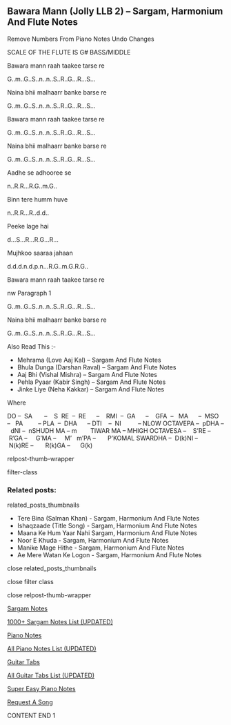 
## Bawara Mann (Jolly LLB 2) – Sargam, Harmonium And Flute Notes

Remove Numbers From Piano Notes
Undo Changes

SCALE OF THE FLUTE IS G# BASS/MIDDLE

Bawara mann raah taakee tarse re

G..m..G..S..n..n..S..R..G…R…S…

Naina bhii malhaarr banke barse re

G..m..G..S..n..n..S..R..G…R…S…

Bawara mann raah taakee tarse re

G..m..G..S..n..n..S..R..G…R…S…

Naina bhii malhaarr banke barse re

G..m..G..S..n..n..S..R..G…R…S…

Aadhe se adhooree se

n..R.R…R.G..m.G..

Binn tere humm huve

n..R.R…R..d.d..

Peeke lage hai

d…S…R…R.G…R…

Mujhkoo saaraa jahaan

d.d.d.n.d.p.n…R.G..m.G.R.G..

Bawara mann raah taakee tarse re

nw Paragraph 1

G..m..G..S..n..n..S..R..G…R…S…

Naina bhii malhaarr banke barse re

G..m..G..S..n..n..S..R..G…R…S…

Also Read This :-

* Mehrama (Love Aaj Kal) – Sargam And Flute Notes
* Bhula Dunga (Darshan Raval) – Sargam And Flute Notes
* Aaj Bhi (Vishal Mishra) – Sargam And Flute Notes
* Pehla Pyaar (Kabir Singh) – Sargam And Flute Notes
* Jinke Liye (Neha Kakkar) – Sargam And Flute Notes

Where



DO –  SA       –    S  RE  –  RE      –    RMI  –  GA      –    GFA  –   MA      –  MSO  –   PA         – PLA  –  DHA      – DTI    –  NI          – NLOW OCTAVEPA –  pDHA –  dNI –  nSHUDH MA – m        TIWAR MA – MHIGH OCTAVESA –    S’RE –     R’GA –     G’MA –     M’   m’PA –       P’KOMAL SWARDHA –  D(k)NI –       N(k)RE –       R(k)GA –      G(k)

relpost-thumb-wrapper

filter-class

### Related posts:

related_posts_thumbnails

* Tere Bina (Salman Khan) - Sargam, Harmonium And Flute Notes
* Ishaqzaade (Title Song) - Sargam, Harmonium And Flute Notes
* Maana Ke Hum Yaar Nahi Sargam, Harmonium And Flute Notes
* Noor E Khuda - Sargam, Harmonium And Flute Notes
* Manike Mage Hithe - Sargam, Harmonium And Flute Notes
* Ae Mere Watan Ke Logon - Sargam, Harmonium And Flute Notes

close related_posts_thumbnails

close filter class

close relpost-thumb-wrapper

[Sargam Notes](https://www.notationsworld.com/sargam-notes.html)

[1000+ Sargam Notes List (UPDATED)](https://www.notationsworld.com/all-songs-list-sargam-notes.html)

[Piano Notes](https://www.notationsworld.com/piano-notes.html)

[All Piano Notes List (UPDATED)](https://www.notationsworld.com/all-songs-list-piano-notes.html)

[Guitar Tabs](https://www.notationsworld.com/guitar-tabs.html)

[All Guitar Tabs List (UPDATED)](https://www.notationsworld.com/all-songs-list-guitar-tabs.html)

[Super Easy Piano Notes](https://studywall.in/)

[Request A Song](https://www.notationsworld.com/request-a-song.html)

CONTENT END 1

